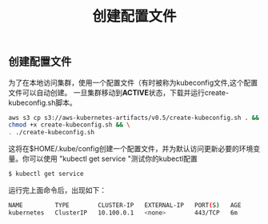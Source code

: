 ﻿---
title: "创建配置文件"
chapter: false
weight: 35
---

## 创建配置文件

为了在本地访问集群，使用一个配置文件（有时被称为kubeconfig文件,这个配置文件可以自动创建。
一旦集群移动到**ACTIVE**状态，下载并运行create-kubeconfig.sh脚本。
```bash
aws s3 cp s3://aws-kubernetes-artifacts/v0.5/create-kubeconfig.sh . && \
chmod +x create-kubeconfig.sh && \
. ./create-kubeconfig.sh
```

这将在$HOME/.kube/config创建一个配置文件，并为默认访问更新必要的环境变量。你可以使用 "kubectl get service "测试你的kubectl配置

```bash
$ kubectl get service
```
运行完上面命令后，出现如下：
```bash
NAME         TYPE        CLUSTER-IP   EXTERNAL-IP   PORT(S)   AGE
kubernetes   ClusterIP   10.100.0.1   <none>        443/TCP   6m
```
